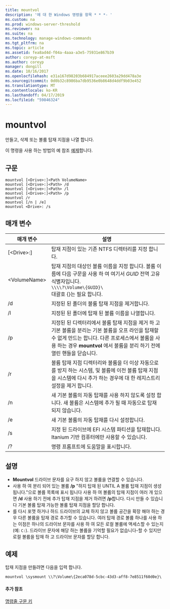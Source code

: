 ```yaml
---
title: mountvol
description: '에 대 한 Windows 명령을 항목 * * *- '
ms.custom: na
ms.prod: windows-server-threshold
ms.reviewer: na
ms.suite: na
ms.technology: manage-windows-commands
ms.tgt_pltfrm: na
ms.topic: article
ms.assetid: fea8ad4d-f04a-4aaa-a3e5-75931e867b39
author: coreyp-at-msft
ms.author: coreyp
manager: dongill
ms.date: 10/16/2017
ms.openlocfilehash: e31a167d98203b684917aceee2603a29dd478a3e
ms.sourcegitcommit: 0d0b32c8986ba7db9536e0b8648d4ddf9b03e452
ms.translationtype: MT
ms.contentlocale: ko-KR
ms.lasthandoff: 04/17/2019
ms.locfileid: "59846324"
---
```

# <a name="mountvol"></a>mountvol



만들고, 삭제 또는 볼륨 탑재 지점을 나열 합니다.

이 명령을 사용 하는 방법의 예 참조 [예제](#BKMK_examples)합니다.

## <a name="syntax"></a>구문

```
mountvol [<Drive>:]<Path VolumeName>
mountvol [<Drive>:]<Path> /d
mountvol [<Drive>:]<Path> /l
mountvol [<Drive>:]<Path> /p
mountvol /r
mountvol [/n | /e]
mountvol <Drive>: /s
```

## <a name="parameters"></a>매개 변수

|매개 변수|설명|
|---------|-----------|
|[\<Drive>:]<Path>|탑재 지점이 있는 기존 NTFS 디렉터리를 지정 합니다.|
|\<VolumeName>|탑재 지점의 대상인 볼륨 이름을 지정 합니다. 볼륨 이름에 다음 구문을 사용 하 여 여기서 *GUID* 전역 고유 식별자입니다.</br>`\\\\?\Volume\{GUID}\`</br>대괄호 {}는 필요 합니다.|
|/d|지정된 된 폴더의 볼륨 탑재 지점을 제거합니다.|
|/l|지정된 된 폴더에 탑재 된 볼륨 이름을 나열합니다.|
|/p|지정된 된 디렉터리에서 볼륨 탑재 지점을 제거 하 고 기본 볼륨을 분리는 기본 볼륨을 오프 라인을 탑재할 수 없게 만드는 합니다. 다른 프로세스에서 볼륨을 사용 하는 경우 **mountvol** 에서 볼륨을 분리 하기 전에 열린 핸들을 닫습니다.|
|/r|볼륨 탑재 지점 디렉터리와 볼륨을 더 이상 자동으로를 방지 하는 시스템, 및 볼륨에 이전 볼륨 탑재 지점을 시스템에 다시 추가 하는 경우에 대 한 레지스트리 설정을 제거 합니다.|
|/n|새 기본 볼륨의 자동 탑재를 사용 하지 않도록 설정 합니다. 새 볼륨은 시스템에 추가 될 때 자동으로 탑재 되지 않습니다.|
|/e|새 기본 볼륨의 자동 탑재를 다시 설정합니다.|
|/s|지정 된 드라이브에 EFI 시스템 파티션을 탑재합니다. Itanium 기반 컴퓨터에만 사용할 수 있습니다.|
|/?|명령 프롬프트에 도움말을 표시합니다.|

## <a name="remarks"></a>설명

-   **Mountvol** 드라이브 문자를 요구 하지 않고 볼륨을 연결할 수 있습니다.
-   사용 하 여 분리 되어 있는 볼륨 **/p** "하지 탑재 된 UNTIL A 볼륨 탑재 지점이 생성 됩니다."으로 볼륨 목록에 표시 됩니다 사용 하 여 볼륨의 탑재 지점이 여러 개 있으면 **/d** 사용 하기 전에 추가 탑재 지점을 제거 하려면 **/p**합니다. 다시 만들 수 있습니다 기본 볼륨 탑재 가능한 볼륨 탑재 지점을 할당 합니다.
-   를 다시 포맷 하거나 하드 드라이브의 교체 하지 않고 볼륨 공간을 확장 해야 하는 경우 다른 볼륨을 탑재 경로 추가할 수 있습니다. 여러 탑재 경로 볼륨 하나를 사용 하는 이점은 하나의 드라이브 문자를 사용 하 여 모든 로컬 볼륨에 액세스할 수 있는지 (예: `C:`). 드라이브 문자에 해당 하는 볼륨을 기억할 필요가 없습니다-할 수 있지만 로컬 볼륨을 탑재 하 고 드라이브 문자를 할당 합니다.

## <a name="BKMK_examples"></a>예제

탑재 지점을 만들려면 다음을 입력 합니다.
```
mountvol \sysmount \\?\Volume\{2eca078d-5cbc-43d3-aff8-7e8511f60d0e}\
```

#### <a name="additional-references"></a>추가 참조

[명령줄 구문 키](command-line-syntax-key.md)